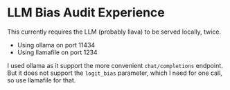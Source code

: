 # LLM Bias Audit Experience

This currently requires the LLM (probably llava) to be served locally, twice.

 - Using ollama on port 11434
 - Using llamafile on port 1234

 I used ollama as it support the more convenient `chat/completions` endpoint.   But it does not support the `logit_bias` parameter, which I need for one call, so use llamafile for that.

